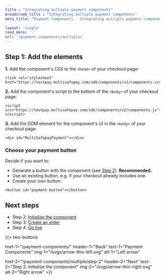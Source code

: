 ```yaml
---
title : "Integrating multiple payment components"
breadcrumb_title : "Integrating multiple payment components"
meta_title: "Payment Components - Integrating multiple payment components - MultiSafepay Docs"

layout: 'single'
read_more: '.'
url: '/payment-components/multiple/'
--- 
```


## Step 1: Add the elements

**1.** Add the component's CSS to the `<head>` of your checkout page:  
```
<link rel="stylesheet" href="https://testpay.multisafepay.com/sdk/components/v2/components.css">
```

**2.** Add the component's script to the bottom of the `<body>` of your checkout page:  
```
<script src="https://testpay.multisafepay.com/sdk/components/v2/components.js"></script>
```

**3.** Add the DOM element for the component's UI in the `<body>` of your checkout page:
```
<div id="MultiSafepayPayment"></div>
```

### Choose your payment button

Decide if you want to:

- Generate a button with the component (see [Step 2](/payment-components/multiple/step-2/)). **Recommended.**
- Use an existing button, e.g. if your checkout already includes one.
- Create your own button:

```
<button id="payment-button"></button>
```

## Next steps

- Step 2: [Initialize the component](/payment-components/multiple/step-2)
- Step 3: [Create an order](/payment-components/multiple/step-3)
- Step 4: [Go live](/payment-components/multiple/step-4)

{{< two-buttons

href-1="/payment-components/" header-1="Back" text-1="Payment Components" img-1="/svgs/arrow-thin-left.svg" alt-1="Left arrow" 

href-2="/payment-components/multiple/step-2" header-2="Next" text-2="Step 2: Initialize the component" img-2="/svgs/arrow-thin-right.svg" alt-2="Right arrow" >}}
